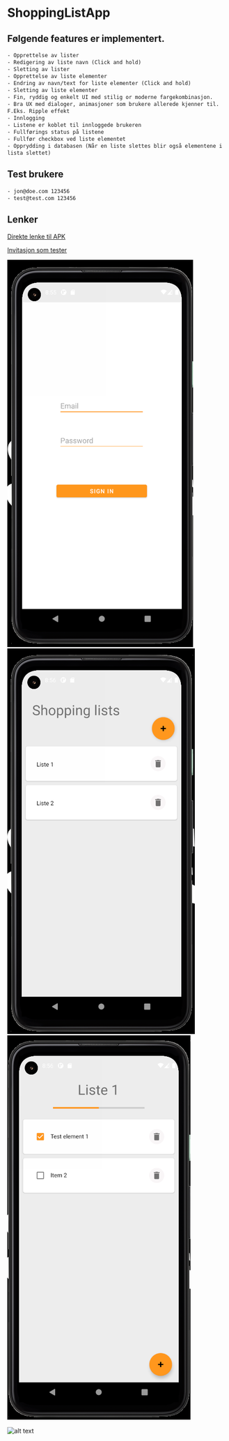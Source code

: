 # ShoppingListApp

  ## Følgende features er implementert.
    - Opprettelse av lister
    - Redigering av liste navn (Click and hold)
    - Sletting av lister
    - Opprettelse av liste elementer
    - Endring av navn/text for liste elementer (Click and hold)
    - Sletting av liste elementer
    - Fin, ryddig og enkelt UI med stilig or moderne fargekombinasjon.
    - Bra UX med dialoger, animasjoner som brukere allerede kjenner til. F.Eks. Ripple effekt
    - Innlogging
    - Listene er koblet til innloggede brukeren
    - Fullførings status på listene
    - Fullfør checkbox ved liste elementet
    - Opprydding i databasen (Når en liste slettes blir også elementene i lista slettet)

  ## Test brukere
    - jon@doe.com 123456
    - test@test.com 123456

  ## Lenker
  [Direkte lenke til APK](https://firebaseappdistribution.googleapis.com/app-binary-downloads/firebase-app-distro/app-binaries/789134172138/1:789134172138:android:16085982c786dfad799c93/1361c1a0ecd502423fd06ca6c5dcdbe6654546d7c20cdfd2982f839fa6138588.apk?token=AFiKKuAAAAAAYHS-igyAJPneromdK6SHxyBaHz9_4ENgMHYKdSST8rSGQDhPZyKiZ32_F6dl2AtvELhFiiClmJ2CMxIrxA4KP08AsGVLkM2ckZDh8Y_l69yn19SdszLhe9YqxkyuIqXwVcWgyJtaNRqzTbInGPCgmkNBSAt1C16DCGDifJ-iGVVDg6WH7M8YhUwf1m9NSunQRYJbNOuldq_lWH19hQLsAmjB3s3ED1fVDHNsKGLzi-GssSlr0l7snYkCGURDZiVt1FI9qO8opBLq1GIISbHo4jIF3EH6c7tCbPoccxZlylKVrsDtsQrdTXN3Xucj2iigKmtIUalYUyUfya0EyXPD3AAyUU0)
  
  [Invitasjon som tester](https://appdistribution.firebase.dev/i/179d7bead1bb4836)
  
 
![alt text](https://raw.githubusercontent.com/kamilernerd/ShoppingListApp/master/images/img1.png?token=AFY7P5HI5AEKLQL4T7G3HC3AX6V6Y)
![alt text](https://raw.githubusercontent.com/kamilernerd/ShoppingListApp/master/images/img2.png?token=AFY7P5CUAFU7A242R7XIWLTAX6V74)
![alt text](https://raw.githubusercontent.com/kamilernerd/ShoppingListApp/master/images/img3.png?token=AFY7P5AZ4M2JNWAUFJR3LETAX6V76)
  

![alt text](https://i.kym-cdn.com/entries/icons/mobile/000/028/021/work.jpg)
